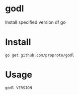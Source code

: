 # godl
Install specified version of go

# Install
```
go get github.com/proproto/godl
```

# Usage
```
godl VERSION
```
